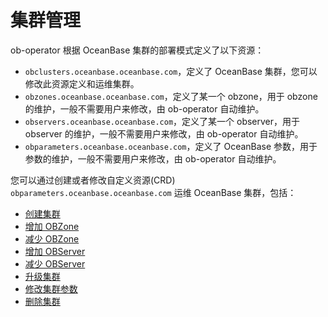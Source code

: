 # 集群管理

ob-operator 根据 OceanBase 集群的部署模式定义了以下资源：

* `obclusters.oceanbase.oceanbase.com`，定义了 OceanBase 集群，您可以修改此资源定义和运维集群。
* `obzones.oceanbase.oceanbase.com`，定义了某一个 obzone，用于 obzone 的维护，一般不需要用户来修改，由 ob-operator 自动维护。
* `observers.oceanbase.oceanbase.com`，定义了某一个 observer，用于 observer 的维护，一般不需要用户来修改，由 ob-operator 自动维护。
* `obparameters.oceanbase.oceanbase.com`，定义了 OceanBase 参数，用于参数的维护，一般不需要用户来修改，由 ob-operator 自动维护。

您可以通过创建或者修改自定义资源(CRD) `obparameters.oceanbase.oceanbase.com` 运维 OceanBase 集群，包括：

* [创建集群](200.create-cluster.md)
* [增加 OBZone](./300.zone-management/100.add-zone.md)
* [减少 OBZone](./300.zone-management/200.delete-zone.md)
* [增加 OBServer](./400.server-management/100.add-server.md)
* [减少 OBServer](./400.server-management/200.delete-server.md)
* [升级集群](500.upgrade-cluster-of-ob-operator.md)
* [修改集群参数](600.parameter-management.md)
* [删除集群](700.delete-cluster.md)
